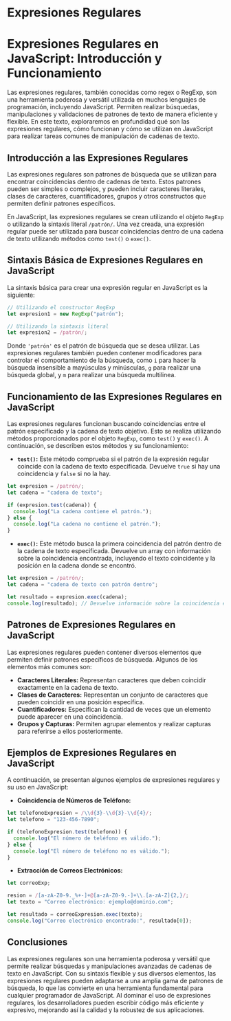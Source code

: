# Expresiones Regulares

# Expresiones Regulares en JavaScript: Introducción y Funcionamiento

Las expresiones regulares, también conocidas como regex o RegExp, son una herramienta poderosa y versátil utilizada en muchos lenguajes de programación, incluyendo JavaScript. Permiten realizar búsquedas, manipulaciones y validaciones de patrones de texto de manera eficiente y flexible. En este texto, exploraremos en profundidad qué son las expresiones regulares, cómo funcionan y cómo se utilizan en JavaScript para realizar tareas comunes de manipulación de cadenas de texto.

## Introducción a las Expresiones Regulares

Las expresiones regulares son patrones de búsqueda que se utilizan para encontrar coincidencias dentro de cadenas de texto. Estos patrones pueden ser simples o complejos, y pueden incluir caracteres literales, clases de caracteres, cuantificadores, grupos y otros constructos que permiten definir patrones específicos.

En JavaScript, las expresiones regulares se crean utilizando el objeto `RegExp` o utilizando la sintaxis literal `/patrón/`. Una vez creada, una expresión regular puede ser utilizada para buscar coincidencias dentro de una cadena de texto utilizando métodos como `test()` o `exec()`.

## Sintaxis Básica de Expresiones Regulares en JavaScript

La sintaxis básica para crear una expresión regular en JavaScript es la siguiente:

```jsx
// Utilizando el constructor RegExp
let expresion1 = new RegExp("patrón");

// Utilizando la sintaxis literal
let expresion2 = /patrón/;

```

Donde `'patrón'` es el patrón de búsqueda que se desea utilizar. Las expresiones regulares también pueden contener modificadores para controlar el comportamiento de la búsqueda, como `i` para hacer la búsqueda insensible a mayúsculas y minúsculas, `g` para realizar una búsqueda global, y `m` para realizar una búsqueda multilinea.

## Funcionamiento de las Expresiones Regulares en JavaScript

Las expresiones regulares funcionan buscando coincidencias entre el patrón especificado y la cadena de texto objetivo. Esto se realiza utilizando métodos proporcionados por el objeto `RegExp`, como `test()` y `exec()`. A continuación, se describen estos métodos y su funcionamiento:

- **`test()`:** Este método comprueba si el patrón de la expresión regular coincide con la cadena de texto especificada. Devuelve `true` si hay una coincidencia y `false` si no la hay.

```jsx
let expresion = /patrón/;
let cadena = "cadena de texto";

if (expresion.test(cadena)) {
  console.log("La cadena contiene el patrón.");
} else {
  console.log("La cadena no contiene el patrón.");
}

```

- **`exec()`:** Este método busca la primera coincidencia del patrón dentro de la cadena de texto especificada. Devuelve un array con información sobre la coincidencia encontrada, incluyendo el texto coincidente y la posición en la cadena donde se encontró.

```jsx
let expresion = /patrón/;
let cadena = "cadena de texto con patrón dentro";

let resultado = expresion.exec(cadena);
console.log(resultado); // Devuelve información sobre la coincidencia encontrada

```

## Patrones de Expresiones Regulares en JavaScript

Las expresiones regulares pueden contener diversos elementos que permiten definir patrones específicos de búsqueda. Algunos de los elementos más comunes son:

- **Caracteres Literales:** Representan caracteres que deben coincidir exactamente en la cadena de texto.
- **Clases de Caracteres:** Representan un conjunto de caracteres que pueden coincidir en una posición específica.
- **Cuantificadores:** Especifican la cantidad de veces que un elemento puede aparecer en una coincidencia.
- **Grupos y Capturas:** Permiten agrupar elementos y realizar capturas para referirse a ellos posteriormente.

## Ejemplos de Expresiones Regulares en JavaScript

A continuación, se presentan algunos ejemplos de expresiones regulares y su uso en JavaScript:

- **Coincidencia de Números de Teléfono:**

```jsx
let telefonoExpresion = /\\d{3}-\\d{3}-\\d{4}/;
let telefono = "123-456-7890";

if (telefonoExpresion.test(telefono)) {
  console.log("El número de teléfono es válido.");
} else {
  console.log("El número de teléfono no es válido.");
}

```

- **Extracción de Correos Electrónicos:**

```jsx
let correoExp;

resion = /[a-zA-Z0-9._%+-]+@[a-zA-Z0-9.-]+\\.[a-zA-Z]{2,}/;
let texto = "Correo electrónico: ejemplo@dominio.com";

let resultado = correoExpresion.exec(texto);
console.log("Correo electrónico encontrado:", resultado[0]);

```

## Conclusiones

Las expresiones regulares son una herramienta poderosa y versátil que permite realizar búsquedas y manipulaciones avanzadas de cadenas de texto en JavaScript. Con su sintaxis flexible y sus diversos elementos, las expresiones regulares pueden adaptarse a una amplia gama de patrones de búsqueda, lo que las convierte en una herramienta fundamental para cualquier programador de JavaScript. Al dominar el uso de expresiones regulares, los desarrolladores pueden escribir código más eficiente y expresivo, mejorando así la calidad y la robustez de sus aplicaciones.